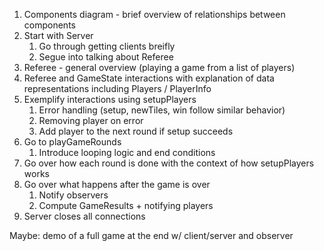 
1. Components diagram - brief overview of relationships between components
2. Start with Server
   1. Go through getting clients breifly
   2. Segue into talking about Referee
3. Referee - general overview (playing a game from a list of players)
4. Referee and GameState interactions with explanation of data representations including Players / PlayerInfo
5. Exemplify interactions using setupPlayers
   1. Error handling (setup, newTiles, win follow similar behavior)
   2. Removing player on error
   3. Add player to the next round if setup succeeds
6. Go to playGameRounds
   1. Introduce looping logic and end conditions
7. Go over how each round is done with the context of how setupPlayers works
8. Go over what happens after the game is over
   1. Notify observers
   2. Compute GameResults + notifying players
9.  Server closes all connections

Maybe: demo of a full game at the end w/ client/server and observer